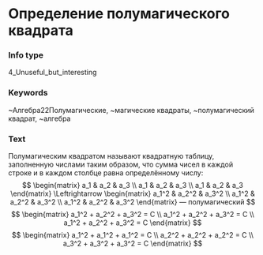 # Определение полумагического квадрата
### Info type
4_Unuseful_but_interesting
### Keywords
~Алгебра22Полумагические, ~магические квадраты, ~полумагический квадрат, ~алгебра
### Text
Полумагическим квадратом называют квадратную таблицу, заполненную числами таким образом, что сумма чисел в каждой строке и в каждом столбце равна определённому числу:
$$
\begin{matrix}
a_1 & a_2 & a_3 \\
a_1 & a_2 & a_3 \\
a_1 & a_2 & a_3
\end{matrix}
\Leftrightarrow
\begin{matrix}
a_1^2 & a_2^2 & a_3^2 \\
a_1^2 & a_2^2 & a_3^2 \\
a_1^2 & a_2^2 & a_3^2
\end{matrix}
— полумагический
$$
$$
\begin{matrix}
a_1^2 + a_2^2 + a_3^2 = C \\
a_1^2 + a_2^2 + a_3^2 = C \\
a_1^2 + a_2^2 + a_3^2 = C
\end{matrix}
$$
$$
\begin{matrix}
a_1^2 + a_1^2 + a_1^2 = C \\
a_2^2 + a_2^2 + a_2^2 = C \\
a_3^2 + a_3^2 + a_3^2 = C
\end{matrix}
$$
```
